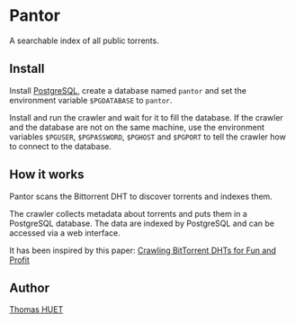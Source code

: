 # Pantor

A searchable index of all public torrents.

## Install

Install [PostgreSQL](http://www.postgresql.org/), create a database named `pantor` and set the environment variable `$PGDATABASE` to `pantor`.

Install and run the crawler and wait for it to fill the database.
If the crawler and the database are not on the same machine, use the environment variables `$PGUSER`, `$PGPASSWORD`, `$PGHOST` and `$PGPORT` to tell the crawler how to connect to the database.

## How it works

Pantor scans the Bittorrent DHT to discover torrents and indexes them.

The crawler collects metadata about torrents and puts them in a PostgreSQL database.
The data are indexed by PostgreSQL and can be accessed via a web interface.

It has been inspired by this paper: [Crawling BitTorrent DHTs for Fun and Profit](https://jhalderm.com/pub/papers/dht-woot10.pdf)

## Author

[Thomas HUET](https://thomash.fr)
